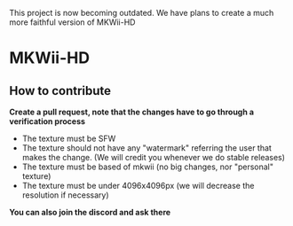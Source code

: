 This project is now becoming outdated. We have plans to create a much more faithful version of MKWii-HD


# MKWii-HD
## How to contribute
**Create a pull request, note that the changes have to go through a verification process**
- The texture must be SFW
- The texture should not have any "watermark" referring the user that makes the change. (We will credit you whenever we do stable releases) 
- The texture must be based of mkwii (no big changes, nor "personal" texture)
- The texture must be under 4096x4096px (we will decrease the resolution if necessary)

**You can also join the discord and ask there**
